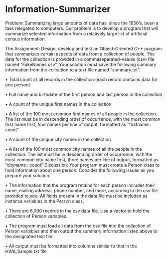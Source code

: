 # Information-Summarizer
Problem: Summarizing large amounts of data has, since the 1950’s, been a task relegated to computers.
Our problem is to develop a program that will summarize selected information from a relatively
large list of artificial census information.

The Assignment: Design, develop and test an Object-Oriented C++ program that summarizes certain
aspects of data from a collection of people. The data for the collection is provided in a commaseparated-values (csv) file named “FakeNames.csv”. Your solution must save the following
summary information from the collection to a text file named “summary.txt”.

• Total count of all records in the collection (each record contains data for one person)

• Full name and birthdate of the first person and last person in the collection

• A count of the unique first names in the collection

• A list of the 100 most common first names of all people in the collection. The list must be in
descending order of occurrence, with the most common first name first, four names per line of
output, formatted as “firstname : count”

• A count of the unique city names in the collection

• A list of the 100 most common city names of all the people in the collection. The list must be in
descending order of occurrence, with the most common city name first, three names per line of
output, formatted as “cityname : count”
Discussion: Your program must create a Person class to hold information about one person. Consider the
following issues as you prepare your solution.

• The information that the program retains for each person includes their name, mailing address,
phone number, and more, according to the csv file provided to you. All fields present in the data file
must be included as instance variables in the Person class.

• There are 6,000 records in the csv data file. Use a vector to hold the collection of Person variables.

• The program must load all data from the csv file into the collection of Person variables and then
output the summary information listed above to the designated text file.

• All output must be formatted into columns similar to that in the HW6_Sample.txt file
